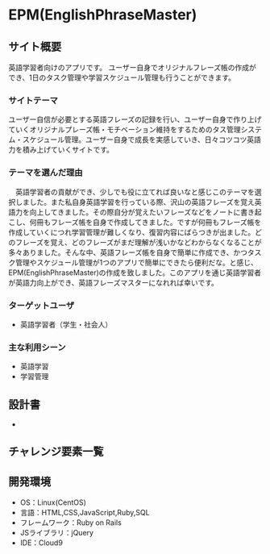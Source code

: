 # EPM(EnglishPhraseMaster)

## サイト概要
英語学習者向けのアプリです。
ユーザー自身でオリジナルフレーズ帳の作成ができ、1日のタスク管理や学習スケジュール管理も行うことができます。
### サイトテーマ
ユーザー自信が必要とする英語フレーズの記録を行い、ユーザー自身で作り上げていくオリジナルプレーズ帳・モチベーション維持をするためのタス管理システム・スケジュール管理。ユーザー自身で成長を実感していき、日々コツコツ英語力を積み上げていくサイトです。

### テーマを選んだ理由
　英語学習者の貢献ができ、少しでも役に立てれば良いなと感じこのテーマを選択しました。また私自身英語学習を行っている際、沢山の英語フレーズを覚え英語力を向上してきました。その際自分が覚えたいフレーズなどをノートに書き起こし、何冊もフレーズ帳を自身で作成してきました。ですが何冊もフレーズ帳を作成していくにつれ学習管理が難しくなり、復習内容にばらつきが出ました。どのフレーズを覚え、どのフレーズがまだ理解が浅いかなどわからなくなることが多々ありました。そんな中、英語フレーズ帳を自身で簡単に作成でき、かつタスク管理やスケジュール管理が1つのアプリで簡単にできたら便利だな。と感じ、EPM(EnglishPhraseMaster)の作成を致しました。このアプリを通じ英語学習者が英語力向上ができ、英語フレーズマスターになれれば幸いです。

### ターゲットユーザ
- 英語学習者（学生・社会人）

### 主な利用シーン
- 英語学習
- 学習管理

## 設計書
- 

## チャレンジ要素一覧


## 開発環境
- OS：Linux(CentOS)
- 言語：HTML,CSS,JavaScript,Ruby,SQL
- フレームワーク：Ruby on Rails
- JSライブラリ：jQuery
- IDE：Cloud9
